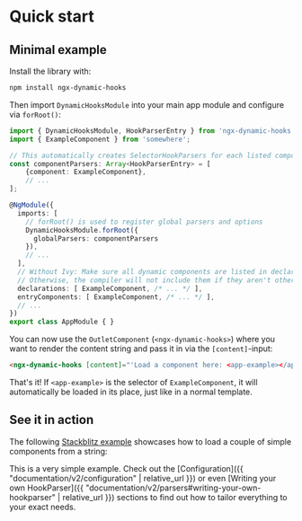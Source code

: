 ---
---

# Quick start

## Minimal example

Install the library with:

```sh
npm install ngx-dynamic-hooks
```

Then import `DynamicHooksModule` into your main app module and configure via `forRoot()`:

```ts
import { DynamicHooksModule, HookParserEntry } from 'ngx-dynamic-hooks';
import { ExampleComponent } from 'somewhere';

// This automatically creates SelectorHookParsers for each listed component:
const componentParsers: Array<HookParserEntry> = [
    {component: ExampleComponent},
    // ...
];

@NgModule({
  imports: [
    // forRoot() is used to register global parsers and options
    DynamicHooksModule.forRoot({
      globalParsers: componentParsers
    }),
    // ...
  ],
  // Without Ivy: Make sure all dynamic components are listed in declarations and entryComponents.
  // Otherwise, the compiler will not include them if they aren't otherwise used in a template.
  declarations: [ ExampleComponent, /* ... */ ],
  entryComponents: [ ExampleComponent, /* ... */ ],
  // ...
})
export class AppModule { }
```
You can now use the `OutletComponent` (`<ngx-dynamic-hooks>`) where you want to render the content string and pass it in via the `[content]`-input:

```html
<ngx-dynamic-hooks [content]="'Load a component here: <app-example></app-example>'"></ngx-dynamic-hooks>
```

That's it! If `<app-example>` is the selector of `ExampleComponent`, it will automatically be loaded in its place, just like in a normal template.

## See it in action

The following <a href="https://stackblitz.com/edit/ngx-dynamic-hooks-quickstart" target="_blank">Stackblitz example</a> showcases how to load a couple of simple components from a string:

<div 
  class='stackblitz' 
  data-baseurl="https://stackblitz.com/edit/ngx-dynamic-hooks-quickstart" 
  data-desktopqp="embed=1&file=src%2Fapp%2Fapp.component.ts&hideNavigation=1"
  data-mobileqp="embed=1&file=src%2Fapp%2Fapp.component.ts&hideNavigation=1&view=preview"
></div>

This is a very simple example. Check out the [Configuration]({{ "documentation/v2/configuration" | relative_url }}) or even [Writing your own HookParser]({{ "documentation/v2/parsers#writing-your-own-hookparser" | relative_url }}) sections to find out how to tailor everything to your exact needs.